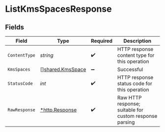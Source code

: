 # ListKmsSpacesResponse


## Fields

| Field                                                       | Type                                                        | Required                                                    | Description                                                 |
| ----------------------------------------------------------- | ----------------------------------------------------------- | ----------------------------------------------------------- | ----------------------------------------------------------- |
| `ContentType`                                               | *string*                                                    | :heavy_check_mark:                                          | HTTP response content type for this operation               |
| `KmsSpaces`                                                 | [][shared.KmsSpace](../../../pkg/models/shared/kmsspace.md) | :heavy_minus_sign:                                          | Successful                                                  |
| `StatusCode`                                                | *int*                                                       | :heavy_check_mark:                                          | HTTP response status code for this operation                |
| `RawResponse`                                               | [*http.Response](https://pkg.go.dev/net/http#Response)      | :heavy_check_mark:                                          | Raw HTTP response; suitable for custom response parsing     |